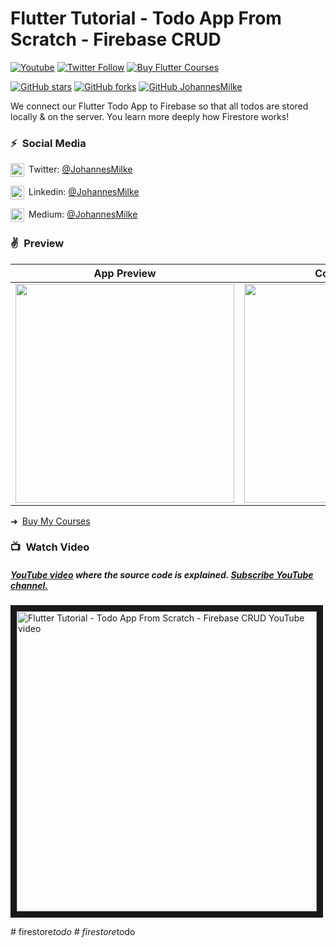 # Flutter Tutorial - Todo App From Scratch - Firebase CRUD 
[![Youtube](https://img.shields.io/static/v1?label=JohannesMilke&message=Subscribe&logo=YouTube&color=FF0000&style=for-the-badge)][youtube]
[![Twitter Follow](https://img.shields.io/twitter/follow/JohannesMilke?color=1DA1F2&label=Followers&logo=twitter&style=for-the-badge)][twitter]
[![Buy Flutter Courses](https://img.shields.io/static/v1?label=Buy&message=My%20Flutter%20Courses&color=5FB709&style=for-the-badge)][courses]
    
[![GitHub stars](https://img.shields.io/github/stars/JohannesMilke/todo_app_firestore_example.svg?style=social&label=Star)](https://github.com/JohannesMilke/todo_app_firestore_example) 
[![GitHub forks](https://img.shields.io/github/forks/JohannesMilke/todo_app_firestore_example.svg?style=social&label=Fork)](https://github.com/JohannesMilke/todo_app_firestore_example/fork)
[![GitHub JohannesMilke](https://img.shields.io/github/followers/JohannesMilke?label=follow&style=social)](https://github.com/JohannesMilke)

We connect our Flutter Todo App to Firebase so that all todos are stored locally & on the server. You learn more deeply how Firestore works!

### ⚡&ensp;Social Media

[<img align="center" alt="JohannesMilke | Twitter" width="22px" src="https://cdn.jsdelivr.net/npm/simple-icons@v3/icons/twitter.svg" />](https://twitter.com/intent/follow?original_referer=https%3A%2F%2Fgithub.com%2FJohannesMilke&screen_name=JohannesMilke "Twitter Johannes Milke")&ensp;Twitter: [@JohannesMilke](https://twitter.com/intent/follow?original_referer=https%3A%2F%2Fgithub.com%2FJohannesMilke&screen_name=JohannesMilke "Twitter Johannes Milke")

[<img align="center" alt="JohannesMilke | LinkedIn" width="22px" src="https://cdn.jsdelivr.net/npm/simple-icons@v3/icons/linkedin.svg" />](https://linkedin.com/in/JohannesMilke "Linkedin Johannes Milke")&ensp;Linkedin: [@JohannesMilke](https://linkedin.com/in/JohannesMilke "Linkedin Johannes Milke")

[<img align="center" alt="JohannesMilke | Medium" width="22px" src="https://cdn.jsdelivr.net/npm/simple-icons@v3/icons/medium.svg" />](https://medium.com/@JohannesMilke "Medium Johannes Milke")&ensp;Medium: [@JohannesMilke](https://medium.com/@JohannesMilke "Medium Johannes Milke")

### ✌&ensp;Preview

|              App Preview             |             Course Preview           |
| :----------------------------------: | :----------------------------------: |
| <a href="https://www.youtube.com/watch?v=EV2DyrKOqrY" target="_blank"><img src="preview.gif" width="350"></a> | <a href="https://johannesmilke.teachable.com/p/home" target="_blank"><img src="https://firebasestorage.googleapis.com/v0/b/web-johannesmilke.appspot.com/o/other%2Fgithub_ad.png?alt=media" width="350"></a> |

➜&ensp;[Buy My Courses](https://johannesmilke.teachable.com/p/home "Buy My Courses")

### 📺&ensp;Watch Video

##### [YouTube video](https://www.youtube.com/watch?v=EV2DyrKOqrY "Youtube Johannes Milke") where the *source code* is explained. [Subscribe YouTube channel.](http://www.youtube.com/channel/UC0FD2apauvegCcsvqIBceLA?sub_confirmation=1 "YouTube Subscribe Johannes Milke")  
<a href="https://www.youtube.com/watch?v=EV2DyrKOqrY&feature=player_embedded
" target="_blank"><img src="http://img.youtube.com/vi/EV2DyrKOqrY/maxresdefault.jpg" 
alt="Flutter Tutorial - Todo App From Scratch - Firebase CRUD  YouTube video" width="480" border="10" /></a>

[twitter]: https://twitter.com/intent/follow?original_referer=https%3A%2F%2Fgithub.com%2FJohannesMilke&screen_name=JohannesMilke
[youtube]: https://www.youtube.com/channel/UC0FD2apauvegCcsvqIBceLA?sub_confirmation=1
[courses]: https://johannesmilke.teachable.com/p/home
#   f i r e s t o r e _ t o d o  
 #   f i r e s t o r e _ t o d o  
 
